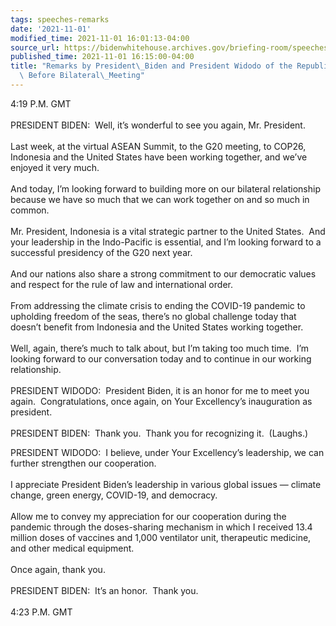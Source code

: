 ```yaml
---
tags: speeches-remarks
date: '2021-11-01'
modified_time: 2021-11-01 16:01:13-04:00
source_url: https://bidenwhitehouse.archives.gov/briefing-room/speeches-remarks/2021/11/01/remarks-by-president-biden-and-president-widodo-of-the-republic-of-indonesia-before-bilateral-meeting/
published_time: 2021-11-01 16:15:00-04:00
title: "Remarks by President\_Biden and President Widodo of the Republic of Indonesia\
  \ Before Bilateral\_Meeting"
---
```

 
4:19 P.M. GMT  
   
PRESIDENT BIDEN:  Well, it’s wonderful to see you again, Mr.
President.  
   
Last week, at the virtual ASEAN Summit, to the G20 meeting, to COP26,
Indonesia and the United States have been working together, and we’ve
enjoyed it very much.  
   
And today, I’m looking forward to building more on our bilateral
relationship because we have so much that we can work together on and so
much in common.  
   
Mr. President, Indonesia is a vital strategic partner to the United
States.  And your leadership in the Indo-Pacific is essential, and I’m
looking forward to a successful presidency of the G20 next year.  
   
And our nations also share a strong commitment to our democratic values
and respect for the rule of law and international order.  
   
From addressing the climate crisis to ending the COVID-19 pandemic to
upholding freedom of the seas, there’s no global challenge today that
doesn’t benefit from Indonesia and the United States working together.  
   
Well, again, there’s much to talk about, but I’m taking too much time. 
I’m looking forward to our conversation today and to continue in our
working relationship.  
   
PRESIDENT WIDODO:  President Biden, it is an honor for me to meet you
again.  Congratulations, once again, on Your Excellency’s inauguration
as president.  
   
PRESIDENT BIDEN:  Thank you.  Thank you for recognizing it.  (Laughs.)

PRESIDENT WIDODO:  I believe, under Your Excellency’s leadership, we can
further strengthen our cooperation.   
   
I appreciate President Biden’s leadership in various global issues —
climate change, green energy, COVID-19, and democracy.  
   
Allow me to convey my appreciation for our cooperation during the
pandemic through the doses-sharing mechanism in which I received 13.4
million doses of vaccines and 1,000 ventilator unit, therapeutic
medicine, and other medical equipment.  
   
Once again, thank you.  
   
PRESIDENT BIDEN:  It’s an honor.  Thank you.   
   
4:23 P.M. GMT
